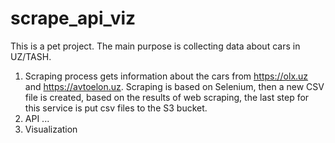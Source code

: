 # scrape_api_viz
This is a pet project.
The main purpose is collecting data about cars in UZ/TASH.

1. Scraping process gets information about the cars from https://olx.uz and https://avtoelon.uz.
   Scraping is based on Selenium, then a new CSV file is created, based on the results of web scraping, the last step for this service is put csv files to the S3 bucket.
2. API ...
3. Visualization
